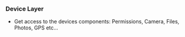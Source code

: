 ### Device Layer

- Get access to the devices components: Permissions, Camera, Files, Photos, GPS etc...
